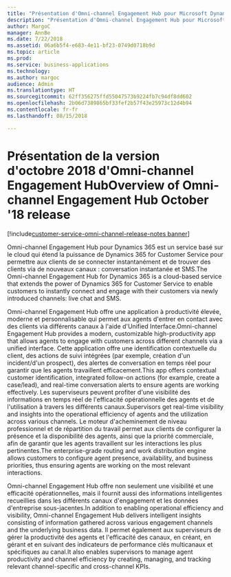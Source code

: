 ```yaml
---
title: "Présentation d'Omni-channel Engagement Hub pour Microsoft Dynamics 365"
description: "Présentation d'Omni-channel Engagement Hub pour Microsoft Dynamics 365"
author: MargoC
manager: AnnBe
ms.date: 7/22/2018
ms.assetid: 06a6b5f4-e683-4e11-bf23-0749d0718b9d
ms.topic: article
ms.prod: 
ms.service: business-applications
ms.technology: 
ms.author: margoc
audience: Admin
ms.translationtype: HT
ms.sourcegitcommit: 62ff356275ffd55047573b9224fb7c94df8dd602
ms.openlocfilehash: 2b06d7389865bf33fef2b57f43e25973c12d4b94
ms.contentlocale: fr-fr
ms.lasthandoff: 08/15/2018

---
```

#  <a name="overview-of-omni-channel-engagement-hub-october-18-release"></a><span data-ttu-id="b826f-103">Présentation de la version d'octobre 2018 d'Omni-channel Engagement Hub</span><span class="sxs-lookup"><span data-stu-id="b826f-103">Overview of Omni-channel Engagement Hub October '18 release</span></span> 

[!include[customer-service-omni-channel-release-notes banner](../../includes/customer-service-omni-channel-release-notes.md)]


 
<span data-ttu-id="b826f-104">Omni-channel Engagement Hub pour Dynamics 365 est un service basé sur le cloud qui étend la puissance de Dynamics 365 for Customer Service pour permettre aux clients de se connecter instantanément et de trouver des clients via de nouveaux canaux : conversation instantanée et SMS.</span><span class="sxs-lookup"><span data-stu-id="b826f-104">The Omni-channel Engagement Hub for Dynamics 365 is a cloud-based service that extends the power of Dynamics 365 for Customer Service to enable customers to instantly connect and engage with their customers via newly introduced channels: live chat and SMS.</span></span>  

<span data-ttu-id="b826f-105">Omni-channel Engagement Hub offre une application à productivité élevée, moderne et personnalisable qui permet aux agents d'entrer en contact avec des clients via différents canaux à l'aide d'Unified Interface.</span><span class="sxs-lookup"><span data-stu-id="b826f-105">Omni-channel Engagement Hub provides a modern, customizable high-productivity app that allows agents to engage with customers across different channels via a unified interface.</span></span> <span data-ttu-id="b826f-106">Cette application offre une identification contextuelle du client, des actions de suivi intégrées (par exemple, création d'un incident/d'un prospect), des alertes de conversation en temps réel pour garantir que les agents travaillent efficacement.</span><span class="sxs-lookup"><span data-stu-id="b826f-106">This app offers contextual customer identification, integrated follow-on actions (for example, create a case/lead), and real-time conversation alerts to ensure agents are working effectively.</span></span> <span data-ttu-id="b826f-107">Les superviseurs peuvent profiter d'une visibilité des informations en temps réel de l'efficacité opérationnelle des agents et de l'utilisation à travers les différents canaux.</span><span class="sxs-lookup"><span data-stu-id="b826f-107">Supervisors get real-time visibility and insights into the operational efficiency of agents and the utilization across various channels.</span></span> <span data-ttu-id="b826f-108">Le moteur d'acheminement de niveau professionnel et de répartition du travail permet aux clients de configurer la présence et la disponibilité des agents, ainsi que la priorité commerciale, afin de garantir que les agents travaillent sur les interactions les plus pertinentes.</span><span class="sxs-lookup"><span data-stu-id="b826f-108">The enterprise-grade routing and work distribution engine allows customers to configure agent presence, availability, and business priorities, thus ensuring agents are working on the most relevant interactions.</span></span>  

<span data-ttu-id="b826f-109">Omni-channel Engagement Hub offre non seulement une visibilité et une efficacité opérationnelles, mais il fournit aussi des informations intelligentes recueillies dans les différents canaux d'engagement et les données d'entreprise sous-jacentes.</span><span class="sxs-lookup"><span data-stu-id="b826f-109">In addition to enabling operational efficiency and visibility, Omni-channel Engagement Hub delivers intelligent insights consisting of information gathered across various engagement channels and the underlying business data.</span></span> <span data-ttu-id="b826f-110">Il permet également aux superviseurs de gérer la productivité des agents et l'efficacité des canaux, en créant, en gérant et en suivant des indicateurs de performance clés multicanaux et spécifiques au canal.</span><span class="sxs-lookup"><span data-stu-id="b826f-110">It also enables supervisors to manage agent productivity and channel efficiency by creating, managing, and tracking relevant channel-specific and cross-channel KPIs.</span></span> 

